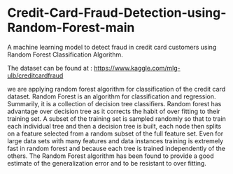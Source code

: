 # Credit-Card-Fraud-Detection-using-Random-Forest-main
 
A machine learning model to detect fraud in credit card customers using Random Forest Classification Algorithm. <br />

The dataset can be found at : https://www.kaggle.com/mlg-ulb/creditcardfraud <br />

we are applying random forest algorithm for classification of the credit card dataset. Random Forest is an algorithm for classification and regression. Summarily, it is a collection of decision tree classifiers. Random forest has advantage over decision tree as it corrects the habit of over fitting to their training set. A subset of the training set is sampled randomly so that to train each individual tree and then a decision tree is built, each node then splits on a feature selected from a random subset of the full feature set. Even for large data sets with many features and data instances training is extremely fast in random forest and because each tree is trained independently of the others. The Random Forest algorithm
has been found to provide a good estimate of the generalization error and to be resistant to over fitting. <br />


